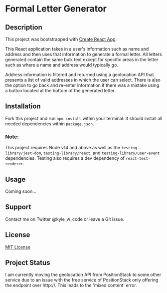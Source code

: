 # Formal Letter Generator

## Description

This project was bootstrapped with [Create React App](https://github.com/facebook/create-react-app).

This React application takes in a user's information such as name and address and then uses that information to generate a formal letter. All letters generated contain the same bulk text except for specific areas in the letter such as where a name and address would typically go.

Address information is filtered and returned using a geolocation API that presents a list of valid addresses in which the user can select. There is also the option to go back and re-enter information if there was a mistake using a button located at the bottom of the generated letter.

## Installation

Fork this project and run `npm install` within your terminal. It should install all needed dependencies within `package.json`.

### Note:

This project requires Node v14 and above as well as the `testing-library/jest-dom`, `testing-library/react`, and `testing-library/user-event` dependencies. Testing also requires a dev dependency of `react-test-renderer`.

## Usage

Coming soon...

## Support

Contact me on Twitter @kyle_w_code or leave a Git issue.

## License
[MIT License](https://choosealicense.com/licenses/mit/#)

## Project Status

I am currently moving the geolocation API from PositionStack to some other service due to an issue with the free service of PositionStack only offering the endpoint over http://. This leads to the 'mixed content' error.
